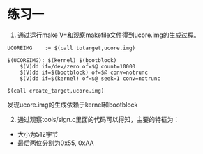 # 练习一
1. 通过运行make V=和观察makefile文件得到ucore.img的生成过程。

```
UCOREIMG	:= $(call totarget,ucore.img)

$(UCOREIMG): $(kernel) $(bootblock)
	$(V)dd if=/dev/zero of=$@ count=10000
	$(V)dd if=$(bootblock) of=$@ conv=notrunc
	$(V)dd if=$(kernel) of=$@ seek=1 conv=notrunc

$(call create_target,ucore.img)
```
发现ucore.img的生成依赖于kernel和bootblock

2. 通过观察tools/sign.c里面的代码可以得知，主要的特征为：


- 大小为512字节
- 最后两位分别为0x55, 0xAA